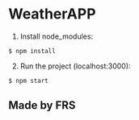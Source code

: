 # WeatherAPP

1. Install node_modules:
~~~
$ npm install
~~~

2. Run the project (localhost:3000):
~~~
$ npm start
~~~


## Made by FRS
